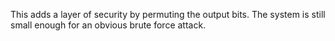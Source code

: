 This adds a layer of security by permuting the output bits. The system is still small enough for an obvious brute force attack. 
